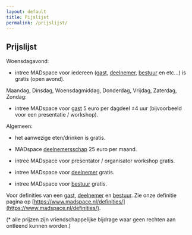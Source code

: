 ```yaml
---
layout: default
title: Pijslijst
permalink: /prijslijst/
---
```


## Prijslijst

Woensdagavond:

- intree MADspace voor iedereen ([gast](https://www.madspace.nl/definities/#gast), [deelnemer](https://www.madspace.nl/definities/#deelnemer), [bestuur](https://www.madspace.nl/definities/#bestuurslid) en etc...) is gratis (open avond).

Maandag, Dinsdag, Woensdagmiddag, Donderdag, Vrijdag, Zaterdag, Zondag:

- intree MADspace voor [gast](https://www.madspace.nl/definities/#gast) 5 euro per dagdeel ±4 uur (bijvoorbeeld voor een presentatie / workshop).

Algemeen:

- het aanwezige eten/drinken is gratis.

- MADspace [deelnemersschap](https://www.madspace.nl/deelnemer_worden/) 25 euro per maand.

- intree MADspace voor presentator / organisator workshop gratis.

- intree MADspace voor [deelnemer](https://www.madspace.nl/definities/#deelnemer) gratis.

- intree MADspace voor [bestuur](https://www.madspace.nl/definities/#bestuurslid) gratis.

Voor definities van een [gast](https://www.madspace.nl/definities/#gast), [deelnemer](https://www.madspace.nl/definities/#deelnemer) en [bestuur](https://www.madspace.nl/definities/#bestuurslid). Zie onze definitie pagina op [https://www.madspace.nl/definities/](https://www.madspace.nl/definities/).

(* alle prijzen zijn vriendschappelijke bijdrage waar geen rechten aan ontleend kunnen worden.)

